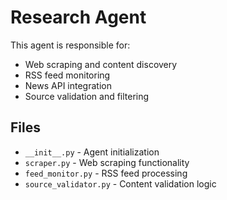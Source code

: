 # Research Agent

This agent is responsible for:
- Web scraping and content discovery
- RSS feed monitoring
- News API integration
- Source validation and filtering

## Files
- `__init__.py` - Agent initialization
- `scraper.py` - Web scraping functionality
- `feed_monitor.py` - RSS feed processing
- `source_validator.py` - Content validation logic
